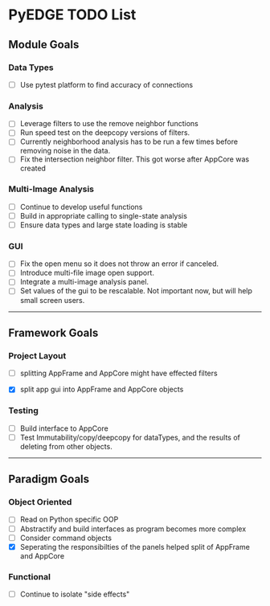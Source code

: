 # PyEDGE TODO List

## Module Goals
### Data Types
- [ ] Use pytest platform to find accuracy of connections

### Analysis
- [ ] Leverage filters to use the remove neighbor functions
- [ ] Run speed test on the deepcopy versions of filters.
- [ ] Currently neighborhood analysis has to be run a few times before removing noise in the data.
- [ ] Fix the intersection neighbor filter. This got worse after AppCore was created

### Multi-Image Analysis
- [ ] Continue to develop useful functions
- [ ] Build in appropriate calling to single-state analysis
- [ ] Ensure data types and large state loading is stable

### GUI
- [ ] Fix the open menu so it does not throw an error if canceled.
- [ ] Introduce multi-file image open support.
- [ ] Integrate a multi-image analysis panel.
- [ ] Set values of the gui to be rescalable. Not important now, but will help small screen users.

- - -

## Framework Goals
### Project Layout
- [ ] splitting AppFrame and AppCore might have effected filters
- [x] split app gui into AppFrame and AppCore objects


### Testing
- [ ] Build interface to AppCore
- [ ] Test Immutability/copy/deepcopy for dataTypes, and the results of deleting from other objects.

- - -

## Paradigm Goals
### Object Oriented
- [ ] Read on Python specific OOP
- [ ] Abstractify and build interfaces as program becomes more complex
- [ ] Consider command objects
- [x] Seperating the responsibilties of the panels helped split of AppFrame and AppCore

### Functional
- [ ] Continue to isolate "side effects"